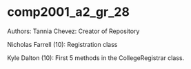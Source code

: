 # comp2001_a2_gr_28
Authors:
Tannia Chevez: Creator of Repository


Nicholas Farrell (10): Registration class  


Kyle Dalton (10): First 5 methods in the CollegeRegistrar class.

